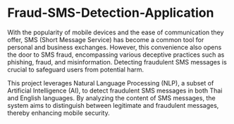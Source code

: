 # Fraud-SMS-Detection-Application
With the popularity of mobile devices and the ease of communication they offer, SMS (Short Message Service) has become a common tool for personal and business exchanges. However, this convenience also opens the door to SMS fraud, encompassing various deceptive practices such as phishing, fraud, and misinformation. Detecting fraudulent SMS messages is crucial to safeguard users from potential harm.

This project leverages Natural Language Processing (NLP), a subset of Artificial Intelligence (AI), to detect fraudulent SMS messages in both Thai and English languages. By analyzing the content of SMS messages, the system aims to distinguish between legitimate and fraudulent messages, thereby enhancing mobile security.
